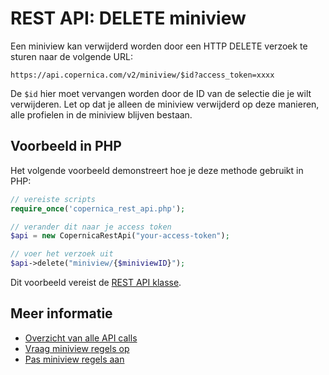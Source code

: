 # REST API: DELETE miniview

Een miniview kan verwijderd worden door een HTTP DELETE verzoek te sturen naar de volgende URL:

`https://api.copernica.com/v2/miniview/$id?access_token=xxxx`

De `$id` hier moet vervangen worden door de ID van de selectie die je wilt verwijderen. 
Let op dat je alleen de miniview verwijderd op deze manieren, 
alle profielen in de miniview blijven bestaan.


## Voorbeeld in PHP

Het volgende voorbeeld demonstreert hoe je deze methode gebruikt in PHP:

```php
// vereiste scripts
require_once('copernica_rest_api.php');

// verander dit naar je access token
$api = new CopernicaRestApi("your-access-token");

// voer het verzoek uit
$api->delete("miniview/{$miniviewID}");
```

Dit voorbeeld vereist de [REST API klasse](rest-php).

## Meer informatie

* [Overzicht van alle API calls](rest-api)
* [Vraag miniview regels op](rest-get-miniview)
* [Pas miniview regels aan](rest-put-miniview)

